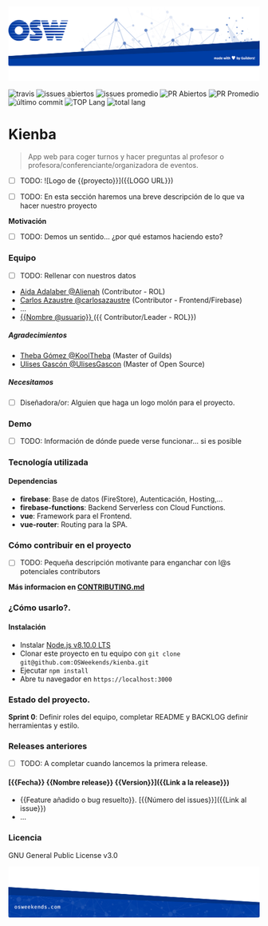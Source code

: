 ![header](.osweekends/img/OSW-project-GitHub-template-header.jpg)


![travis](https://img.shields.io/travis/OSWeekends/kienba.svg)
![issues abiertos](https://img.shields.io/github/issues/OSWeekends/kienba.svg)
![issues promedio](https://img.shields.io/issuestats/i/github/OSWeekends/kienba.svg)
![PR Abiertos](https://img.shields.io/github/issues-pr/OSWeekends/kienba.svg)
![PR Promedio](https://img.shields.io/issuestats/p/github/OSWeekends/kienba.svg)
![último commit](https://img.shields.io/github/last-commit/OSWeekends/kienba/master.svg)
![TOP Lang](https://img.shields.io/github/languages/top/OSWeekends/kienba.svg)
![total lang](https://img.shields.io/github/languages/count/OSWeekends/kienba.svg)

# Kienba

> App web para coger turnos y hacer preguntas al profesor o profesora/conferenciante/organizadora de eventos.

- [ ] TODO: ![Logo de {{proyecto}}]({{LOGO URL}})

- [ ] TODO: En esta sección haremos una breve descripción de lo que va hacer nuestro proyecto

**Motivación**

- [ ] TODO: Demos un sentido... ¿por qué estamos haciendo esto?

### Equipo

- [ ] TODO: Rellenar con nuestros datos
 - [Aida Adalaber @Alienah](//github.com/Alienah) (Contributor - ROL)
 - [Carlos Azaustre @carlosazaustre](//github.com/carlosazaustre) (Contributor - Frontend/Firebase)
 - ...
 - [{{Nombre @usuario}} ](//github.com/carlosazaustre) ({{ Contributor/Leader - ROL}})


##### Agradecimientos

 - [Theba Gómez @KoolTheba](//github.com/KoolTheba) (Master of Guilds)
 - [Ulises Gascón @UlisesGascon](github.com/UlisesGascon) (Master of Open Source)

##### Necesitamos

 - [ ] Diseñadora/or: Alguien que haga un logo molón para el proyecto.

### Demo

- [ ] TODO: Información de dónde puede verse funcionar... si es posible

### Tecnología utilizada

#### Dependencias
- **firebase**: Base de datos (FireStore), Autenticación, Hosting,...
- **firebase-functions**: Backend Serverless con Cloud Functions.
- **vue**: Framework para el Frontend.
- **vue-router**: Routing para la SPA.

### Cómo contribuir en el proyecto
- [ ] TODO: Pequeña descripción motivante para enganchar con l@s potenciales contributors

**Más informacion en [CONTRIBUTING.md](CONTRIBUTING.md)**

### ¿Cómo usarlo?.
#### Instalación

* Instalar [Node.js v8.10.0 LTS](https://nodejs.org/en/)
* Clonar este proyecto en tu equipo con `git clone git@github.com:OSWeekends/kienba.git`
* Ejecutar `npm install`
* Abre tu navegador en `https://localhost:3000`

### Estado del proyecto.

**Sprint 0**: Definir roles del equipo, completar README y BACKLOG definir herramientas y estilo.

### Releases anteriores

- [ ] TODO: A completar cuando lancemos la primera release.
#### [{{Fecha}} {{Nombre release}} {{Version}}]({{Link a la release}})
- {{Feature añadido o bug resuelto}}. [{{Número del issues}}]({{Link al issue}})
- ...

### Licencia
GNU General Public License v3.0


![footer](.osweekends/img/OSW-project-GitHub-template-footer.jpg)
